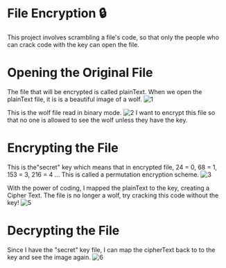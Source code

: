# File Encryption 🔒
This project involves scrambling a file's code, so that only the people who can crack code with the key can open the file.

# Opening the Original File
The file that will be encrypted is called plainText. When we open the plainText file, it is is a beautiful image of a wolf.
![1](https://user-images.githubusercontent.com/59797227/100775369-2d87fb80-33d1-11eb-8e50-79b740afe678.png)

This is the wolf file read in binary mode.
![2](https://user-images.githubusercontent.com/59797227/100775485-590ae600-33d1-11eb-94d7-306aae10a202.png)
I want to encrypt this file so that no one is allowed to see the wolf unless they have the key. 

# Encrypting the File
This is the"secret" key which means that in encrypted file, 24 = 0, 68 = 1, 153 = 3, 216 = 4  ...
This is called a permutation encryption scheme.
![3](https://user-images.githubusercontent.com/59797227/100775496-5ad4a980-33d1-11eb-988b-4dc24684842c.png)

With the power of coding, I mapped the plainText to the key, creating a Cipher Text.
The file is no longer a wolf, try cracking this code without the key!
![5](https://user-images.githubusercontent.com/59797227/100775506-5e683080-33d1-11eb-9fb5-f17f923a8330.png)

# Decrypting the File
Since I have the  "secret" key file, I can map the cipherText back to to the key and see the image again.
![6](https://user-images.githubusercontent.com/59797227/100775513-6031f400-33d1-11eb-8709-52b62801a4f9.png)
